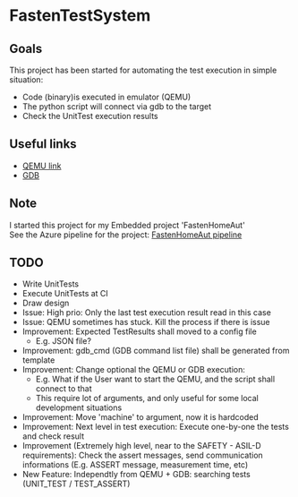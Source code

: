 # FastenTestSystem

## Goals
This project has been started for automating the test execution in simple situation:  
* Code (binary)is executed in emulator (QEMU)
* The python script will connect via gdb to the target
* Check the UnitTest execution results


## Useful links
* [QEMU link](https://github.com/xpack-dev-tools/qemu-arm-xpack/)
* [GDB](https://www.gnu.org/software/gdb/)


## Note
I started this project for my Embedded project 'FastenHomeAut'  
See the Azure pipeline for the project: [FastenHomeAut pipeline](https://dev.azure.com/FastenOrganization/Fasten90%20-%20FastenHomeAut%20pipeline/_build)


## TODO
* Write UnitTests
* Execute UnitTests at CI
* Draw design
* Issue: High prio: Only the last test execution result read in this case
* Issue: QEMU sometimes has stuck. Kill the process if there is issue
* Improvement: Expected TestResults shall moved to a config file
  * E.g. JSON file?
* Improvement: gdb_cmd (GDB command list file) shall be generated from template
* Improvement: Change optional the QEMU or GDB execution:
  * E.g. What if the User want to start the QEMU, and the script shall connect to that
  * This require lot of arguments, and only useful for some local development situations
* Improvement: Move 'machine' to argument, now it is hardcoded
* Improvement: Next level in test execution: Execute one-by-one the tests and check result
* Improvement (Extremely high level, near to the SAFETY - ASIL-D requirements): Check the assert messages, send communication informations (E.g. ASSERT message, measurement time, etc)
* New Feature: Independtly from QEMU + GDB: searching tests (UNIT_TEST / TEST_ASSERT)
